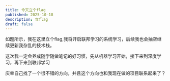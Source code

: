 ```yaml
---
title: 今天立个flag
published: 2025-10-18
description: 立flag
draft: false
---
```




如题所示，我在这里立个flag,我将开启联邦学习的系统学习，后续我也会抽空继续更新我杂乱的技术栈。

这次我一定会养成随学随做笔记的好习惯，先从机器学习开始，接下来到深度学习，再下来到联邦学习

庆幸自己找了一个很不错的方向，并且这个方向也和我现在做的项目联系起来了？
